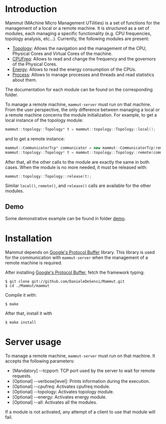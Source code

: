 Introduction
================================================================================================================
Mammut (MAchine Micro Management UTilities) is a set of functions for the management of a local or a remote
machine. It is structured as a set of modules, each managing a specific functionality (e.g. CPU frequencies,
topology analysis, etc...). 
Currently, the following modules are present:

+ [Topology](./mammut/topology): Allows the navigation and the management of the CPU, Physical Cores and Virtual Cores
  of the machine.
+ [CPUFreq](./mammut/cpufreq): Allows to read and change the frequency and the governors of the Physical Cores.
+ [Energy](./mammut/energy): Allows to read the energy consumption of the CPUs.
+ [Process](./mammut/process): Allows to manage processes and threads and read statistics about them.

The documentation for each module can be found on the corresponding folder.

To manage a remote machine, ```mammut-server``` must run on that machine. From the user perspective, the only 
difference between managing a local or a remote machine concerns the module initialization. For example,
to get a local instance of the topology module:

```C++
mammut::topology::Topology* t = mammut::topology::Topology::local();
```

and to get a remote instance:

```C++
mammut::CommunicatorTcp* communicator = new mammut::CommunicatorTcp(remoteMachineAddress, remoteMachinePort);
mammut::topology::Topology* t = mammut::topology::Topology::remote(communicator);
```

After that, all the other calls to the module are exactly the same in both cases.
When the module is no more needed, it must be released with:

```C++
mammut::topology::Topology::release(t);
```

Similar ```local()```, ```remote()```, and ```release()``` calls are available for the other modules.

Demo
----------------------------------------------------------------------------------------------------------------
Some demonstrative example can be found in folder [demo](./demo).

Installation
================================================================================================================
Mammut depends on [Google's Protocol Buffer](http://code.google.com/p/protobuf/) library. This library is
used for the communication with ```mammut-server``` when the management of a remote machine is required. 

After installing [Google's Protocol Buffer](http://code.google.com/p/protobuf/), fetch the framework typing:

```
$ git clone git://github.com/DanieleDeSensi/Mammut.git
$ cd ./Mammut/mammut
```

Compile it with:

```
$ make
```

After that, install it with

```
$ make install
```

Server usage
================================================================================================================
To manage a remote machine, ```mammut-server``` must run on that machine. It accepts the following parameters:

+ [Mandatory] --tcpport: TCP port used by the server to wait for remote requests.
+ [Optional] --verbose[level]: Prints information during the execution.
+ [Optional] --cpufreq: Activates cpufreq module.
+ [Optional] --topology: Activates topology module.
+ [Optional] --energy: Activates energy module.
+ [Optional] --all: Activates all the modules.

If a module is not activated, any attempt of a client to use that module will fail.

